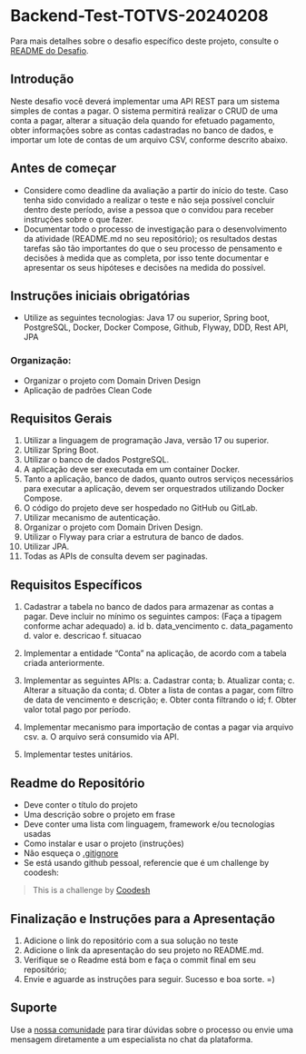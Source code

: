 # Backend-Test-TOTVS-20240208




Para mais detalhes sobre o desafio específico deste projeto, consulte o [README do Desafio](README-CHALLENGE.md).


## Introdução

Neste desafio você deverá implementar uma API REST para um sistema simples de contas a pagar. O sistema permitirá realizar o CRUD de uma conta a pagar, alterar a situação dela quando for efetuado pagamento, obter informações sobre as contas cadastradas no banco de dados, e importar um lote de contas de um arquivo CSV, conforme descrito abaixo.

## Antes de começar
 
- Considere como deadline da avaliação a partir do início do teste. Caso tenha sido convidado a realizar o teste e não seja possível concluir dentro deste período, avise a pessoa que o convidou para receber instruções sobre o que fazer.
- Documentar todo o processo de investigação para o desenvolvimento da atividade (README.md no seu repositório); os resultados destas tarefas são tão importantes do que o seu processo de pensamento e decisões à medida que as completa, por isso tente documentar e apresentar os seus hipóteses e decisões na medida do possível.

## Instruções iniciais obrigatórias

- Utilize as seguintes tecnologias: Java 17 ou superior, Spring boot, PostgreSQL, Docker, Docker Compose, Github, Flyway, DDD, Rest API, JPA

### Organização:
- Organizar o projeto com Domain Driven Design
- Aplicação de padrões Clean Code

## Requisitos Gerais
1. Utilizar a linguagem de programação Java, versão 17 ou superior.
2. Utilizar Spring Boot.
3. Utilizar o banco de dados PostgreSQL.
4. A aplicação deve ser executada em um container Docker.
5. Tanto a aplicação, banco de dados, quanto outros serviços necessários para executar a aplicação, devem ser orquestrados utilizando Docker Compose.
6. O código do projeto deve ser hospedado no GitHub ou GitLab.
7. Utilizar mecanismo de autenticação.
8. Organizar o projeto com Domain Driven Design.
9. Utilizar o Flyway para criar a estrutura de banco de dados.
10. Utilizar JPA.
11. Todas as APIs de consulta devem ser paginadas.

## Requisitos Específicos
1. Cadastrar a tabela no banco de dados para armazenar as contas a pagar. Deve incluir no mínimo os seguintes campos: (Faça a tipagem conforme achar adequado)
    a. id
    b. data_vencimento
    c. data_pagamento
    d. valor
    e. descricao
    f. situacao

2. Implementar a entidade “Conta” na aplicação, de acordo com a tabela criada anteriormente.
3. Implementar as seguintes APIs:
    a. Cadastrar conta;
    b. Atualizar conta;
    c. Alterar a situação da conta;
    d. Obter a lista de contas a pagar, com filtro de data de vencimento e descrição;
    e. Obter conta filtrando o id;
    f. Obter valor total pago por período.



4. Implementar mecanismo para importação de contas a pagar via arquivo csv.
   a. O arquivo será consumido via API.

5. Implementar testes unitários.

## Readme do Repositório

- Deve conter o título do projeto
- Uma descrição sobre o projeto em frase
- Deve conter uma lista com linguagem, framework e/ou tecnologias usadas
- Como instalar e usar o projeto (instruções)
- Não esqueça o [.gitignore](https://www.toptal.com/developers/gitignore)
- Se está usando github pessoal, referencie que é um challenge by coodesh:  

>  This is a challenge by [Coodesh](https://coodesh.com/)

## Finalização e Instruções para a Apresentação

1. Adicione o link do repositório com a sua solução no teste
2. Adicione o link da apresentação do seu projeto no README.md.
3. Verifique se o Readme está bom e faça o commit final em seu repositório;
4. Envie e aguarde as instruções para seguir. Sucesso e boa sorte. =)

## Suporte

Use a [nossa comunidade](https://discord.gg/rdXbEvjsWu) para tirar dúvidas sobre o processo ou envie uma mensagem diretamente a um especialista no chat da plataforma. 

